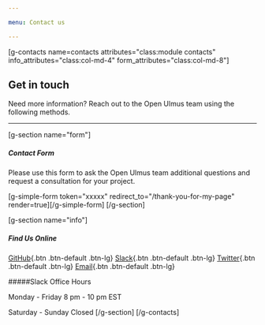 ```yaml
---

menu: Contact us

---
```


[g-contacts name=contacts attributes="class:module contacts" info_attributes="class:col-md-4" form_attributes="class:col-md-8"]

## Get in touch
Need more information? Reach out to the Open Ulmus team using the following methods.

___

[g-section name="form"]
##### Contact Form
Please use this form to ask the Open Ulmus team additional questions and request a consultation for your project.

[g-simple-form token="xxxxx" redirect_to="/thank-you-for-my-page" render=true][/g-simple-form]
[/g-section]

[g-section name="info"]
##### Find Us Online

[GitHub](https://github.com/elmsln/openulmus.org){.btn .btn-default .btn-lg}
[Slack](https://opencollective.slack.com/messages/C6464RTMK){.btn .btn-default .btn-lg}
[Twitter](https://twitter.com/openulmus){.btn .btn-default .btn-lg}
[Email](mailto:info@openulmus.org){.btn .btn-default .btn-lg}



#####Slack Office Hours

Monday - Friday 8 pm - 10 pm EST

Saturday - Sunday Closed
[/g-section]
[/g-contacts]
